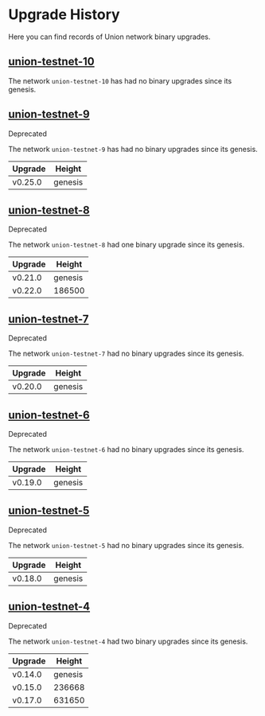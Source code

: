 Upgrade History
===============

Here you can find records of Union network binary upgrades.

[union-testnet-10](#union-testnet-10)
-------------------------------------

The network `union-testnet-10` has had no binary upgrades since its genesis.

[union-testnet-9](#union-testnet-9)
-----------------------------------

Deprecated

The network `union-testnet-9` has had no binary upgrades since its genesis.

| Upgrade | Height  |
| ------- | ------- |
| v0.25.0 | genesis |

[union-testnet-8](#union-testnet-8)
-----------------------------------

Deprecated

The network `union-testnet-8` had one binary upgrade since its genesis.

| Upgrade | Height |
| ------- | ------ |
| v0.21.0 | genesis |
| v0.22.0 | 186500 |

[union-testnet-7](#union-testnet-7)
-----------------------------------

Deprecated

The network `union-testnet-7` had no binary upgrades since its genesis.

| Upgrade | Height |
| ------- | ------ |
| v0.20.0 | genesis |

[union-testnet-6](#union-testnet-6)
-----------------------------------

Deprecated

The network `union-testnet-6` had no binary upgrades since its genesis.

| Upgrade | Height |
| ------- | ------ |
| v0.19.0 | genesis |

[union-testnet-5](#union-testnet-5)
-----------------------------------

Deprecated

The network `union-testnet-5` had no binary upgrades since its genesis.

| Upgrade | Height |
| ------- | ------ |
| v0.18.0 | genesis |

[union-testnet-4](#union-testnet-4)
-----------------------------------

Deprecated

The network `union-testnet-4` had two binary upgrades since its genesis.

| Upgrade | Height |
| ------- | ------ |
| v0.14.0 | genesis |
| v0.15.0 | 236668 |
| v0.17.0 | 631650 |
